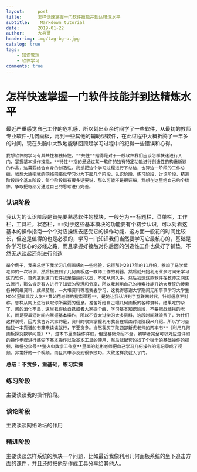 ```yaml
---
layout:     post
title:      怎样快速掌握一门软件技能并到达精炼水平
subtitle:    Markdown tutorial
date:       2019-01-22
author:     大兵哥
header-img: img/tag-bg-o.jpg
catalog: true
tags:
    - 知识管理
    - 软件学习
comments: true
---
```


# 怎样快速掌握一门软件技能并到达精炼水平

​	最近严重感觉自己工作的危机感，所以划出业余时间学了一些软件，从最初的教师专业软件-几何画板，再到一些其他的辅助型软件，在此过程中大概折腾了一年多的时间，现在头脑中大致地能够回顾起学习过程中的犯得一些错误和心得。

 	我想软件的学习有其共性和独特性，**共性**指得是对于一般软件我们应该怎样快速进行入门，掌握基本操作技能，**特性**指的是通过某一软件的独有特定功能进行创造性的构造新颖的作品，这需要结合自身的创造性。我想把这个学习过程进行下总结，也算这一阶段的工作总结。我想大致把我的网络网络化学习分为下面几个阶段，认识阶段，练习阶段，讨论阶段，精进阶段四个基本阶段，每个阶段都有很多话要说，那么可能不是很详细，我想在这里给自己约个稿件，争取把每部分通过自己的思考进行完善。

### 认识阶段

我认为的认识阶段是首先要熟悉软件的模块，一般分为==标题栏，菜单栏，工作栏，工具栏，状态栏，==对于这些基本模块的功能要有个初步认识，可以对着这基本的操作指南一个个对应操练去感受它的操作功能，这方面一般花的时间比较长，但这是值得的也是必须的，学习一门知识我们当然要学习它最核心的，基础是你学习核心的必经之路，而且掌握好接触对你后面的创造性工作也做好了铺垫，不然无从谈起还能进行创造

 	举个例子，我来总结下我学习几何画板的一些经验，记得那时2017年的11月份，参加了马学斌老师的一次培训，然后接触到了几何画板这一教师工作的利器，然后就开始利用业余时间来学习这门软件，首先拿到这门软件我是懵逼的状态，不知从何入手，然后我想这款软件在教师之间这么流行，那么肯定有人进行了知识的整理和分享，所以我利用自己的搜索技能开始大箩筐的搜索各种网络资料，成果斐然，一大堆资料等着我去学习，这我得感谢大学期间无所事事学习大学生MOOC里面武汉大学**黄如花老师的搜索课程**，是她让我认识到了互联网时代，针对信息不对称，怎样从网上进行获取你所需要的信息。准备好给自己喂几何画板的各种食料，结果吃的杂了，闹的消化不良，这里我得给自己或者大家提个醒，学习基本知识阶段，不要把战线拖的老长，而是要最短时间内掌握基本操作，所以不宜太过学习太多资料，这段时间就浪费了，为什们这样说呢，因为我告诉大家的是，资料的收集掌握利用我会在后面讨论阶段来介绍。所以学习基础找一本靠谱的书籍来读读就行，不要贪多。当然我买了陕西邵新虎老师的两本书**《利用几何画板探究数学问题》**，这本书里面操作详细，但是基础介绍不全，初学者完全可以对应这详细的操作步骤进行感受下基本操作以及基本工具的使用，然后我配套的找了个很全的基础操作的视频，微信公众号**萤火虫数学工作室**里面的赵彬老师把自己学习几何操作的笔记录成了视频，非常好的一个视频，而且其中涉及到很多技巧。大致这样我就入了门。

**总结：不贪多，重基础，练习实操**

### 练习阶段

主要谈谈我的操作阶段。

### 谈论阶段

主要谈谈网络论坛的作用

### 精进阶段

主要谈谈怎样系统的解决一个问题，比如最近我像利用几何画板系统的坐下追击方面的课件，并且还想把他制作成工具分享给其他人。